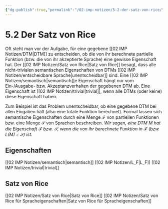 ```yaml
---
{"dg-publish":true,"permalink":"/02-imp-notizen/5-2-der-satz-von-rice/"}
---
```


# 5.2 Der Satz von Rice
Oft steht man vor der Aufgabe, für eine gegebene [[02 IMP Notizen/DTM|DTM]] zu entscheiden, ob die von ihr berechnete partielle Funktion (bzw. die von ihr akzeptierte Sprache) eine gewisse Eigenschaft hat. Der [[02 IMP Notizen/Satz von Rice|Satz von Rice]] besagt, dass alle nicht-trivialen semantischen Eigenschaften von DTMs [[02 IMP Notizen/entscheidbare Sprache|unentscheidbar]] sind. Eine [[02 IMP Notizen/semantisch|semantisch]]e Eigenschaft hängt nur vom Ein-/Ausgabe- bzw. Akzeptanzverhalten der gegebenen DTM ab. Eine Eigenschaft ist [[02 IMP Notizen/trivial|trivial]], wenn alle DTMs (oder keine) diese Eigenschaft haben. 

Zum Beispiel ist das Problem unentscheidbar, ob eine gegebene DTM bei allen Eingaben hält (also eine totale Funktion berechnet). Formal lassen sich semantische Eigenschaften durch eine Menge $\mathcal F$ von partiellen Funktionen bzw. eine Menge $\mathcal S$ von Sprachen beschreiben. *Wir sagen, eine DTM $M$ hat die Eigenschaft $\mathcal F$ bzw. $\mathcal S$, wenn die von ihr berechnete Funktion in $\mathcal F$ (bzw. $L(M)\in\mathcal S$) ist.*

## Eigenschaften
[[02 IMP Notizen/semantisch|semantisch]]
[[02 IMP Notizen/L_F|L_F]]
[[02 IMP Notizen/trivial|trivial]]

## Satz von Rice
[[02 IMP Notizen/Satz von Rice|Satz von Rice]]
[[02 IMP Notizen/Satz von Rice für Spracheigenschaften|Satz von Rice für Spracheigenschaften]]
